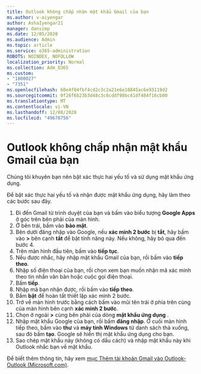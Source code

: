 ```yaml
---
title: Outlook không chấp nhận mật khẩu Gmail của bạn
ms.author: v-aiyengar
author: AshaIyengar21
manager: dansimp
ms.date: 12/05/2020
ms.audience: Admin
ms.topic: article
ms.service: o365-administration
ROBOTS: NOINDEX, NOFOLLOW
localization_priority: Normal
ms.collection: Adm_O365
ms.custom:
- "1800027"
- "7351"
ms.openlocfilehash: 60e4f04fbf4cd2c3c2a21e6e18845ac6e93119d2
ms.sourcegitcommit: 0f26f6b23b3d48c3c6cddf98bc41df484f16cb00
ms.translationtype: MT
ms.contentlocale: vi-VN
ms.lasthandoff: 12/08/2020
ms.locfileid: "49678756"
---
```

# <a name="outlook-wont-accept-your-gmail-password"></a>Outlook không chấp nhận mật khẩu Gmail của bạn

Chúng tôi khuyên bạn nên bật xác thực hai yếu tố và sử dụng mật khẩu ứng dụng.

Để bật xác thực hai yếu tố và nhận được mật khẩu ứng dụng, hãy làm theo các bước sau đây.

1. Đi đến Gmail từ trình duyệt của bạn và bấm vào biểu tượng **Google Apps** ở góc trên bên phải của màn hình.
1. Ở bên trái, bấm vào **bảo mật**.
1. Bên dưới đăng nhập vào Google, nếu **xác minh 2 bước** bị **tắt**, hãy bấm vào **>** bên cạnh **tắt** để bật tính năng này.  Nếu không, hãy bỏ qua đến bước 4.
1. Trên màn hình đầu tiên, bấm vào **tiếp tục**.
1. Nếu được nhắc, hãy nhập mật khẩu Gmail của bạn, rồi bấm vào **tiếp theo**.
1. Nhập số điện thoại của bạn, rồi chọn xem bạn muốn nhận mã xác minh theo tin nhắn văn bản hoặc cuộc gọi điện thoại.
1. Bấm **tiếp**.
1. Nhập mã bạn nhận được, rồi bấm vào **tiếp theo**.
1. Bấm **bật** để hoàn tất thiết lập xác minh 2 bước.
1. Trở về màn hình trước bằng cách bấm vào mũi tên trái ở phía trên cùng của màn hình bên cạnh **xác minh 2 bước**.
1. Chọn ở ngoài **>** cùng bên phải của dòng **mật khẩu ứng dụng** .
1. Nhập mật khẩu Google của bạn, rồi bấm **đăng nhập**. Ở cuối màn hình tiếp theo, bấm vào **thư** và **máy tính Windows** từ danh sách thả xuống, sau đó bấm **tạo**.
Google sẽ hiển thị mật khẩu ứng dụng cho bạn. 
13. Sao chép mật khẩu này (không có dấu cách) và nhập mật khẩu này khi Outlook nhắc bạn về mật khẩu.

Để biết thêm thông tin, hãy xem [mục Thêm tài khoản Gmail vào Outlook-Outlook (Microsoft.com)](https://support.microsoft.com/office/add-a-gmail-account-to-outlook-70191667-9c52-4581-990e-e30318c2c081).
